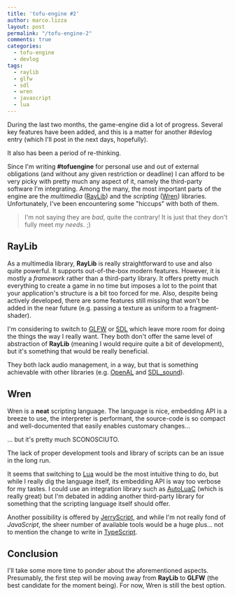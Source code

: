 ```yaml
---
title: 'tofu-engine #2'
author: marco.lizza
layout: post
permalink: "/tofu-engine-2"
comments: true
categories: 
  - tofu-engine
  - devlog
tags: 
  - raylib
  - glfw
  - sdl
  - wren
  - javascript
  - lua
---
```

During the last two months, the game-engine did a lot of progress. Several key features have been added, and this is a matter for another #devlog entry (which I'll post in the next days, hopefully).

It also has been a period of re-thinking.

Since I'm writing **#tofuengine** for personal use and out of external obligations (and without any given restriction or deadline) I can afford to be very picky with pretty much any aspect of it, namely the third-party software I'm integrating. Among the many, the most important parts of the engine are the *multimedia* ([RayLib](https://www.raylib.com/)) and the *scripting* ([Wren](https://wren.io/)) libraries. Unfortunately, I've been encountering some "hiccups" with both of them.

> I'm not saying they are *bad*, quite the contrary! It is just that they don't fully meet *my needs*. ;)

## RayLib

As a multimedia library, **RayLib** is really straightforward to use and also quite powerful. It supports out-of-the-box modern features. However, it is mostly a *framework* rather than a third-party library. It offers pretty much everything to create a game in no time but imposes a lot to the point that your application's structure is a bit too forced for me. Also, despite being actively developed, there are some features still missing that won't be added in the near future (e.g. passing a texture as uniform to a fragment-shader).

I'm considering to switch to [GLFW](https://www.glfw.org/) or [SDL](https://www.libsdl.org/) which leave more room for doing the things the way I really want. They both don't offer the same level of abstraction of **RayLib** (meaning I would require quite a bit of development), but it's something that would be really beneficial.

They both lack audio management, in a way, but that is something achievable with other libraries (e.g. [OpenAL](https://openal.org/) and [SDL_sound](http://icculus.org/SDL_sound/)).

## Wren

Wren is a **neat** scripting language. The language is nice, embedding API is a breeze to use, the interpreter is performant, the source-code is so compact and well-documented that easily enables customary changes...

... but it's pretty much SCONOSCIUTO.

The lack of proper development tools and library of scripts can be an issue in the long run.

It seems that switching to [Lua](https://www.lua.org/) would be the most intuitive thing to do, but while I really dig the language itself, its embedding API is way too verbose for my tastes. I could use an integration library such as [AutoLuaC](https://github.com/orangeduck/LuaAutoC/) (which is really great) but I'm debated in adding another third-party library for something that the scripting language itself should offer.

Another possibility is offered by [JerryScript](http://jerryscript.net/), and while I'm not really fond of *JavaScript*, the sheer number of available tools would be a huge plus... not to mention the change to write in [TypeScript](https://www.typescriptlang.org/).

## Conclusion

I'll take some more time to ponder about the aforementioned aspects. Presumably, the first step will be moving away from **RayLib** to **GLFW** (the best candidate for the moment being). For now, Wren is still the best option.